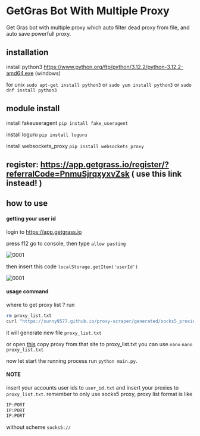 # GetGras Bot With Multiple Proxy

Get Gras bot with multiple proxy which auto filter dead proxy from file, and auto save powerfull proxy.


## installation
install python3
https://www.python.org/ftp/python/3.12.2/python-3.12.2-amd64.exe (windows)

for unix ```sudo apt-get install python3``` or ```sudo yum install python3``` or ```sudo dnf install python3```
## module install 
install fakeuseragent
```pip install fake_useragent```

install loguru
```pip install loguru```

install websockets_proxy
```pip install websockets_proxy```

## register: https://app.getgrass.io/register/?referralCode=PnmuSjrqxyxvZsk ( use this link instead! )

## how to use

#### getting your user id

login to https://app.getgrass.io

press f12 go to console, then type ```allow pasting```

![0001](https://github.com/im-hanzou/getgrass_bot/blob/main/pasting.JPG)

then insert this code
```localStorage.getItem('userId')```

![0001](https://github.com/im-hanzou/getgrass_bot/blob/main/userid.JPG)

#### usage command
where to get proxy list ?
run 
```bash
rm proxy_list.txt
curl "https://sunny9577.github.io/proxy-scraper/generated/socks5_proxies.txt" > proxy_list.txt
```
it will generate new file ```proxy_list.txt```

or 
open [this](https://github.com/monosans/proxy-list/blob/main/proxies_anonymous/socks5.txt)
copy proxy from that site to proxy_list.txt you can use ```nano```
```nano proxy_list.txt```

now let start the running process
run ```python main.py```.


#### NOTE
insert your accounts user ids to ```user_id.txt``` and insert your proxies to ```proxy_list.txt```.
remember to only use socks5 proxy, proxy list format is like
```bash
IP:PORT
IP:PORT
IP:PORT
```
without scheme ```socks5://```

